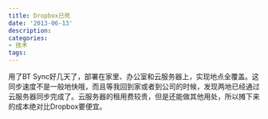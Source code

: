 ```yaml
---
title: Dropbox已死
date: '2013-06-13'
description:
categories:
- 技术
tags:
---
```


用了BT Sync好几天了，部署在家里、办公室和云服务器上，实现地点全覆盖。这同步速度不是一般地快哦，而且等我回到家或者到公司的时候，发现两地已经通过云服务器同步完成了。云服务器的租用费较贵，但是还能做其他用处，所以摊下来的成本绝对比Dropbox要便宜。
